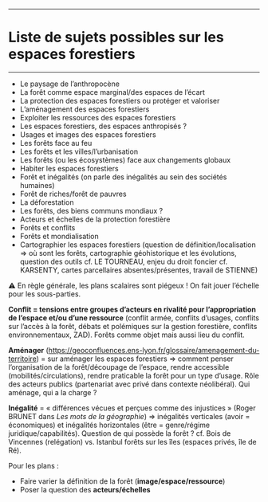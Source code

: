 ***
# Liste de sujets possibles sur les espaces forestiers
***
- Le paysage de l’anthropocène 
- La forêt comme espace marginal/des espaces de l’écart
- La protection des espaces forestiers ou protéger et valoriser 
- L’aménagement des espaces forestiers 
- Exploiter les ressources des espaces forestiers 
- Les espaces forestiers, des espaces anthropisés ? 
- Usages et images des espaces forestiers 
- Les forêts face au feu 
- Les forêts et les villes/l’urbanisation 
- Les forêts (ou les écosystèmes) face aux changements globaux 
- Habiter les espaces forestiers 
- Forêt et inégalités (on parle des inégalités au sein des sociétés humaines) 
- Forêt de riches/forêt de pauvres 
- La déforestation 
- Les forêts, des biens communs mondiaux ? 
- Acteurs et échelles de la protection forestière 
- Forêts et conflits 
- Forêts et mondialisation 
- Cartographier les espaces forestiers (question de définition/localisation ⇒ où sont les forêts, cartographie géohistorique et les évolutions, question des outils cf. LE TOURNEAU, enjeu du droit foncier cf. KARSENTY, cartes parcellaires absentes/présentes, travail de STIENNE)

⚠ En règle générale, les plans scalaires sont piégeux ! On fait jouer l’échelle pour les sous-parties. 

**Conflit = tensions entre groupes d’acteurs en rivalité pour l’appropriation de l’espace et/ou d’une ressource** (conflit armée, conflits d’usages, conflits sur l’accès à la forêt, débats et polémiques sur la gestion forestière, conflits environnementaux, ZAD). Forêts comme objet mais aussi lieu du conflit. 

**Aménager** (https://geoconfluences.ens-lyon.fr/glossaire/amenagement-du-territoire) = sur aménager les espaces forestiers ⇒ comment penser l’organisation de la forêt/découpage de l’espace, rendre accessible (mobilités/circulations), rendre praticable la forêt pour un type d’usage. Rôle des acteurs publics (partenariat avec privé dans contexte néolibéral). Qui aménage, qui a la charge ? 

**Inégalité** = « différences vécues et perçues comme des injustices » (Roger BRUNET dans *Les mots de la géographie*) ⇒ inégalités verticales (avoir = économiques) et inégalités horizontales (être = genre/régime juridique/capabilités). Question de qui possède la forêt ? cf. Bois de Vincennes (relégation) vs. Istanbul forêts sur les îles (espaces privés, île de Ré). 

Pour les plans : 
- Faire varier la définition de la forêt (**image/espace/ressource**)
- Poser la question des **acteurs/échelles** 



